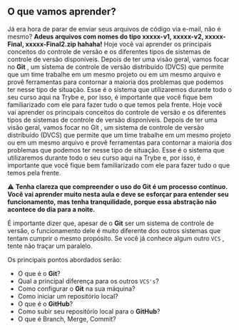 ## O que vamos aprender?

Já era hora de parar de enviar seus arquivos de código via e-mail, não é mesmo? **Adeus arquivos com nomes do tipo xxxxx-v1, xxxxx-v2, xxxxx-Final, xxxxx-Final2.zip hahaha!**
Hoje você vai aprender os principais conceitos do controle de versão e os diferentes tipos de sistemas de controle de versão disponíveis.
Depois de ter uma visão geral, vamos focar no **Git** , um sistema de controle de versão distribuído (DVCS) que permite que um time trabalhe em um mesmo projeto ou em um mesmo arquivo e provê ferramentas para contornar a maioria dos problemas que podemos ter nesse tipo de situação.
Esse é o sistema que utilizaremos durante todo o seu curso aqui na Trybe e, por isso, é importante que você fique bem familiarizado com ele para fazer tudo o que temos pela frente.
Hoje você vai aprender os principais conceitos do controle de versão e os diferentes tipos de sistemas de controle de versão disponíveis.
Depois de ter uma visão geral, vamos focar no Git , um sistema de controle de versão distribuído (DVCS) que permite que um time trabalhe em um mesmo projeto ou em um mesmo arquivo e provê ferramentas para contornar a maioria dos problemas que podemos ter nesse tipo de situação.
Esse é o sistema que utilizaremos durante todo o seu curso aqui na Trybe e, por isso, é importante que você fique bem familiarizado com ele para fazer tudo o que temos pela frente.

⚠️ **Tenha clareza que compreender o uso do Git é um processo contínuo. Você vai aprender muito nesta aula e deve se esforçar para entender seu funcionamento, mas tenha tranquilidade, porque essa abstração não acontece do dia para a noite.**

É importante dizer que, apesar de o **Git** ser um sistema de controle de versão, o funcionamento dele é muito diferente dos outros sistemas que tentam cumprir o mesmo propósito. Se você já conhece algum outro `VCS` , tente não traçar um paralelo.

Os principais pontos abordados serão:

* O que é o **Git**?
* Qual a principal diferença para os outros `VCS's`?
* Como configurar o **Git** na sua máquina?
* Como iniciar um repositório local?
* O que é o **GitHub**?
* Como subir seu repositório local para o **GitHub**?
* O que é Branch, Merge, Commit?
